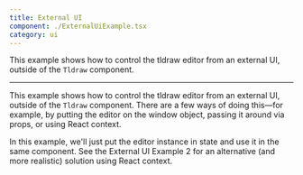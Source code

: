 ```yaml
---
title: External UI
component: ./ExternalUiExample.tsx
category: ui
---
```


This example shows how to control the tldraw editor from an external UI, outside of the `Tldraw` component.

---

This example shows how to control the tldraw editor from an external UI, outside
of the `Tldraw` component. There are a few ways of doing this—for example, by putting the editor on the window object, passing it around via props, or using React context.

In this example, we'll just put the editor instance in state and use it in the same component. See the External UI Example 2 for an alternative (and more realistic) solution using React context.
